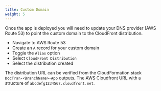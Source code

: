 ```yaml
---
title: Custom Domain
weight: 5
---
```


<!--
Copyright Amazon.com, Inc. or its affiliates. All Rights Reserved.
SPDX-License-Identifier: MIT-0
-->

Once the app is deployed you will need to update your DNS provider (AWS Route 53) to point the custom domain to the CloudFront distribution. 

- Navigate to AWS Route 53
- Create an `A` record for your custom domain
- Toggle the `Alias` option
- Select `CloudFront Distribution`
- Select the distribution created

The distribution URL can be verified from the CloudFormation stack `DocTran-<BranchName>-App` outputs. The AWS Cloudfront URL with a structure of `abcdefg1234567.cloudfront.net`.